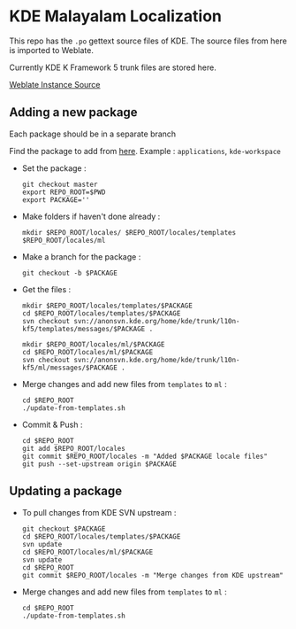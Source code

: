 # KDE Malayalam Localization

This repo has the `.po` gettext source files of KDE. The source files from here is imported to Weblate.

Currently KDE K Framework 5 trunk files are stored here.

[Weblate Instance Source](https://github.com/subins2000/kde-weblate)

## Adding a new package

Each package should be in a separate branch

Find the package to add from [here](https://l10n.kde.org/stats/gui/trunk-kf5/package/). Example : `applications`, `kde-workspace`

* Set the package :
  ```
  git checkout master
  export REPO_ROOT=$PWD
  export PACKAGE=''
  ```
* Make folders if haven't done already :
  ```
  mkdir $REPO_ROOT/locales/ $REPO_ROOT/locales/templates $REPO_ROOT/locales/ml
  ```
* Make a branch for the package :
  ```
  git checkout -b $PACKAGE
  ```
* Get the files :
  ```
  mkdir $REPO_ROOT/locales/templates/$PACKAGE
  cd $REPO_ROOT/locales/templates/$PACKAGE
  svn checkout svn://anonsvn.kde.org/home/kde/trunk/l10n-kf5/templates/messages/$PACKAGE .

  mkdir $REPO_ROOT/locales/ml/$PACKAGE
  cd $REPO_ROOT/locales/ml/$PACKAGE
  svn checkout svn://anonsvn.kde.org/home/kde/trunk/l10n-kf5/ml/messages/$PACKAGE .
  ```
* Merge changes and add new files from `templates` to `ml` :
  ```
  cd $REPO_ROOT
  ./update-from-templates.sh
  ```
* Commit & Push :
  ```
  cd $REPO_ROOT
  git add $REPO_ROOT/locales
  git commit $REPO_ROOT/locales -m "Added $PACKAGE locale files"
  git push --set-upstream origin $PACKAGE
  ```

## Updating a package

* To pull changes from KDE SVN upstream :
  ```
  git checkout $PACKAGE
  cd $REPO_ROOT/locales/templates/$PACKAGE
  svn update
  cd $REPO_ROOT/locales/ml/$PACKAGE
  svn update
  cd $REPO_ROOT
  git commit $REPO_ROOT/locales -m "Merge changes from KDE upstream"
  ```
* Merge changes and add new files from `templates` to `ml` :
  ```
  cd $REPO_ROOT
  ./update-from-templates.sh
  ```